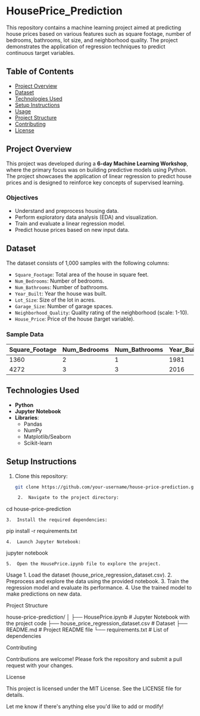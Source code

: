 # HousePrice_Prediction

This repository contains a machine learning project aimed at predicting house prices based on various features such as square footage, number of bedrooms, bathrooms, lot size, and neighborhood quality. The project demonstrates the application of regression techniques to predict continuous target variables.

## Table of Contents
- [Project Overview](#project-overview)
- [Dataset](#dataset)
- [Technologies Used](#technologies-used)
- [Setup Instructions](#setup-instructions)
- [Usage](#usage)
- [Project Structure](#project-structure)
- [Contributing](#contributing)
- [License](#license)

## Project Overview

This project was developed during a **6-day Machine Learning Workshop**, where the primary focus was on building predictive models using Python. The project showcases the application of linear regression to predict house prices and is designed to reinforce key concepts of supervised learning.

### Objectives
- Understand and preprocess housing data.
- Perform exploratory data analysis (EDA) and visualization.
- Train and evaluate a linear regression model.
- Predict house prices based on new input data.

## Dataset

The dataset consists of 1,000 samples with the following columns:
- `Square_Footage`: Total area of the house in square feet.
- `Num_Bedrooms`: Number of bedrooms.
- `Num_Bathrooms`: Number of bathrooms.
- `Year_Built`: Year the house was built.
- `Lot_Size`: Size of the lot in acres.
- `Garage_Size`: Number of garage spaces.
- `Neighborhood_Quality`: Quality rating of the neighborhood (scale: 1-10).
- `House_Price`: Price of the house (target variable).

### Sample Data
| Square_Footage | Num_Bedrooms | Num_Bathrooms | Year_Built | Lot_Size | Garage_Size | Neighborhood_Quality | House_Price   |
|----------------|--------------|---------------|------------|----------|-------------|-----------------------|--------------|
| 1360           | 2            | 1             | 1981       | 0.60     | 0           | 5                     | 262382.85    |
| 4272           | 3            | 3             | 2016       | 4.75     | 1           | 6                     | 985260.85    |

## Technologies Used

- **Python**
- **Jupyter Notebook**
- **Libraries**:
  - Pandas
  - NumPy
  - Matplotlib/Seaborn
  - Scikit-learn

## Setup Instructions

1. Clone this repository:
   ```bash
   git clone https://github.com/your-username/house-price-prediction.git

	2.	Navigate to the project directory:

cd house-price-prediction


	3.	Install the required dependencies:

pip install -r requirements.txt


	4.	Launch Jupyter Notebook:

jupyter notebook


	5.	Open the HousePrice.ipynb file to explore the project.

Usage
	1.	Load the dataset (house_price_regression_dataset.csv).
	2.	Preprocess and explore the data using the provided notebook.
	3.	Train the regression model and evaluate its performance.
	4.	Use the trained model to make predictions on new data.

Project Structure

house-price-prediction/
│
├── HousePrice.ipynb          # Jupyter Notebook with the project code
├── house_price_regression_dataset.csv  # Dataset
├── README.md                 # Project README file
└── requirements.txt          # List of dependencies

Contributing

Contributions are welcome! Please fork the repository and submit a pull request with your changes.

License

This project is licensed under the MIT License. See the LICENSE file for details.

Let me know if there's anything else you'd like to add or modify!
